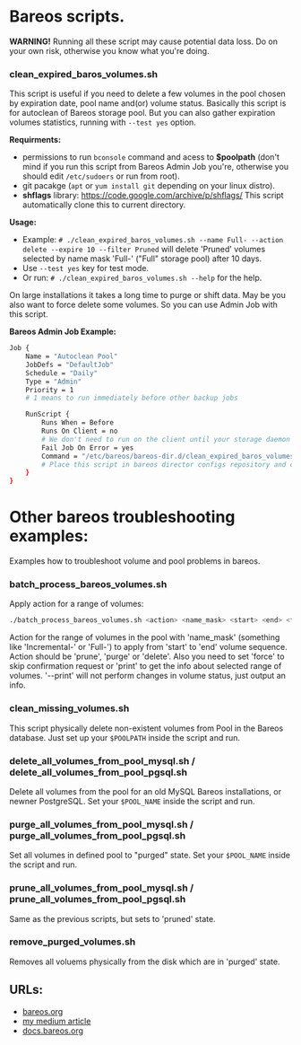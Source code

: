 # Bareos scripts.

**WARNING!** Running all these script may cause potential data loss. Do on your own risk, otherwise you know what 
you're doing.

### clean_expired_baros_volumes.sh

This script is useful if you need to delete a few volumes in the pool chosen by expiration date, pool name and(or)
volume status. Basically this script is for autoclean of Bareos storage pool. But you can also gather expiration volumes
statistics, running with `--test yes` option.

**Requirments:**

- permissions to run `bconsole` command and acess to **$poolpath** (don't mind if you run this script from Bareos Admin 
  Job you're, otherwise you should edit `/etc/sudoers` or run from root).
- git pacakge (`apt` or `yum install git` depending on your linux distro).
- **shflags** library: https://code.google.com/archive/p/shflags/ This script automatically clone this to current
  directory.

**Usage:**

- Example: `# ./clean_expired_baros_volumes.sh --name Full- --action delete --expire 10 --filter Pruned` will delete
  'Pruned' volumes selected by name mask 'Full-' ("Full" storage pool) after 10 days.
- Use `--test yes` key for test mode.
- Or run: `# ./clean_expired_baros_volumes.sh --help` for the help.

On large installations it takes a long time to purge or shift data. May be you also want to force delete some volumes.
So you can use Admin Job with this script.

**Bareos Admin Job Example:**

```bash
Job {
    Name = "Autoclean Pool"
    JobDefs = "DefaultJob"
    Schedule = "Daily"
    Type = "Admin"
    Priority = 1
    # 1 means to run immediately before other backup jobs

    RunScript {
        Runs When = Before
        Runs On Client = no
        # We don't need to run on the client until your storage daemon is not on the client
        Fail Job On Error = yes
        Command = "/etc/bareos/bareos-dir.d/clean_expired_baros_volumes.sh --action delete --expire 60 --name Full-"
        # Place this script in bareos director configs repository and chmod +x
    }
}
```
# Other bareos troubleshooting examples:

Examples how to troubleshoot volume and pool problems in bareos.

### batch_process_bareos_volumes.sh
Apply action for a range of volumes:
```bash
./batch_process_bareos_volumes.sh <action> <name_mask> <start> <end> <force|print>
```
Action for the range of volumes in the pool with 'name_mask' (something like 'Incremental-' or 'Full-') to apply from
'start' to 'end' volume sequence. Action should be 'prune', 'purge' or 'delete'. Also you need to set 'force' to 
skip confirmation request or 'print' to get the info about selected range of volumes. '--print' will not perform changes
in volume status, just output an info.

### clean_missing_volumes.sh
This script physically delete non-existent volumes from Pool in the Bareos database. Just set up your `$POOLPATH` inside
the script and run.

### delete_all_volumes_from_pool_mysql.sh / delete_all_volumes_from_pool_pgsql.sh
Delete all volumes from the pool for an old MySQL Bareos installations, or newner PostgreSQL. Set your `$POOL_NAME` 
inside the script and run.

### purge_all_volumes_from_pool_mysql.sh / purge_all_volumes_from_pool_pgsql.sh
Set all volumes in defined pool to "purged" state. Set your `$POOL_NAME` inside the script and run.

### prune_all_volumes_from_pool_mysql.sh / prune_all_volumes_from_pool_pgsql.sh
Same as the previous scripts, but sets to 'pruned' state.

### remove_purged_volumes.sh
Removes all voluems physically from the disk which are in 'purged' state.

## URLs:

- [bareos.org](https://www.bareos.com/)
- [my medium article](https://medium.com/@alexander.bazhenov/bareos-%D0%B1%D0%B5%D1%81%D0%BF%D0%BB%D0%B0%D1%82%D0%BD%D0%BE%D0%B5-%D1%80%D0%B5%D0%B7%D0%B5%D1%80%D0%B2%D0%BD%D0%BE%D0%B5-%D0%BA%D0%BE%D0%BF%D0%B8%D1%80%D0%BE%D0%B2%D0%B0%D0%BD%D0%B8%D0%B5-%D1%84%D0%BE%D1%80%D0%BC%D0%B0%D1%82%D0%B0-enterprise-d84b90a4415a)
- [docs.bareos.org](https://docs.bareos.org/)
